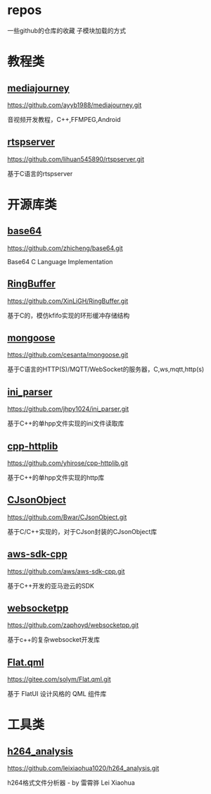 # repos
一些github的仓库的收藏 子模块加载的方式

# 教程类

## [mediajourney](https://github.com/yqmcu/repos/tree/main/subs/tutorial)

https://github.com/ayyb1988/mediajourney.git

音视频开发教程，C++,FFMPEG,Android

## [rtspserver](https://github.com/yqmcu/repos/tree/main/subs/tutorial)

https://github.com/lihuan545890/rtspserver.git

基于C语言的rtspserver

# 开源库类

## [base64](https://github.com/yqmcu/repos/tree/main/subs/openutil)

https://github.com/zhicheng/base64.git

Base64 C Language Implementation

## [RingBuffer](https://github.com/yqmcu/repos/tree/main/subs/openutil)

https://github.com/XinLiGH/RingBuffer.git

基于C的，模仿kfifo实现的环形缓冲存储结构

## [mongoose](https://github.com/yqmcu/repos/tree/main/subs/openutil)

https://github.com/cesanta/mongoose.git

基于C语言的HTTP(S)/MQTT/WebSocket的服务器，C,ws,mqtt,http(s)

## [ini_parser](https://github.com/yqmcu/repos/tree/main/subs/openutil)

https://github.com/jhpy1024/ini_parser.git

基于C++的单hpp文件实现的ini文件读取库

## [cpp-httplib](https://github.com/yqmcu/repos/tree/main/subs/openutil)

https://github.com/yhirose/cpp-httplib.git

基于C++的单hpp文件实现的http库

## [CJsonObject](https://github.com/yqmcu/repos/tree/main/subs/openutil)

https://github.com/Bwar/CJsonObject.git

基于C/C++实现的，对于CJson封装的CJsonObject库

## [aws-sdk-cpp](https://github.com/yqmcu/repos/tree/main/subs/openutil)

https://github.com/aws/aws-sdk-cpp.git

基于C++开发的亚马逊云的SDK

## [websocketpp](https://github.com/yqmcu/repos/tree/main/subs/openutil)

https://github.com/zaphoyd/websocketpp.git

基于c++的复杂websocket开发库

## [Flat.qml](https://github.com/yqmcu/repos/tree/main/subs/openutil)

https://gitee.com/solym/Flat.qml.git

基于 FlatUI 设计风格的 QML 组件库

# 工具类

## [h264_analysis](https://github.com/yqmcu/repos/tree/main/subs/binsoft)

https://github.com/leixiaohua1020/h264_analysis.git

h264格式文件分析器 - by 雷霄骅 Lei Xiaohua